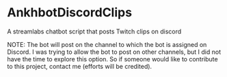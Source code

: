 # AnkhbotDiscordClips
A streamlabs chatbot script that posts Twitch clips on discord


NOTE: The bot will post on the channel to which the bot is assigned on Discord. I was trying to allow the bot to post on other channels, but I did not have the time to explore this option. So if someone would like to contribute to this project, contact me (efforts will be credited). 

